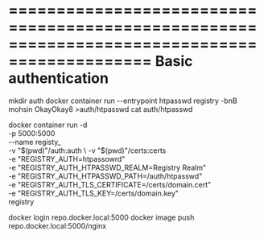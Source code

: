 =============================================================================================
Basic authentication
=============================================================================================
mkdir auth
docker container run --entrypoint htpasswd registry -bnB mohsin OkayOkay8 >auth/htpasswd
cat auth/htpasswd

docker container run -d \
 -p 5000:5000 \
 --name registy_ \
 -v "$(pwd)"/auth:auth \
 -v "$(pwd)"/certs:certs \
 -e "REGISTRY_AUTH=htpassowrd" \
 -e "REGISTRY_AUTH_HTPASSWD_REALM=Registry Realm" \
 -e "REGISTRY_AUTH_HTPASSWD_PATH=/auth/htpasswd" \
 -e "REGISTRY_AUTH_TLS_CERTIFICATE=/certs/domain.cert" \
 -e "REGISTRY_AUTH_TLS_KEY=/certs/domain.key" \
registry

docker login repo.docker.local:5000
docker image push repo.docker.local:5000/nginx